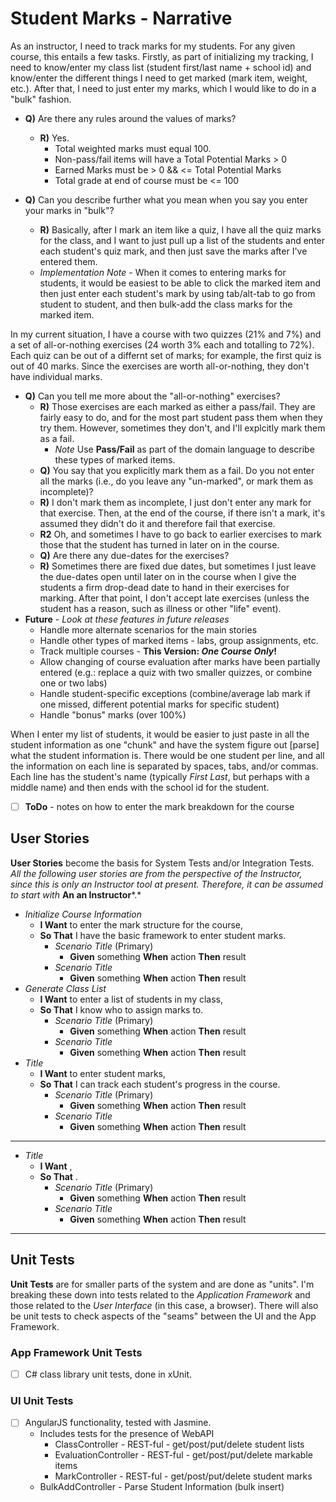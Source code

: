 # Student Marks - Narrative

As an instructor, I need to track marks for my students. For any given course, this entails a few tasks. Firstly, as part of initializing my tracking, I need to know/enter my class list (student first/last name + school id) and know/enter the different things I need to get marked (mark item, weight, etc.). After that, I need to just enter my marks, which I would like to do in a "bulk" fashion.

* **Q)** Are there any rules around the values of marks?
  * **R)** Yes.
    * Total weighted marks must equal 100.
    * Non-pass/fail items will have a Total Potential Marks > 0
    * Earned Marks must be > 0 && <= Total Potential Marks
    * Total grade at end of course must be <= 100

* **Q)** Can you describe further what you mean when you say you enter your marks in "bulk"?
  * **R)** Basically, after I mark an item like a quiz, I have all the quiz marks for the class, and I want to just pull up a list of the students and enter each student's quiz mark, and then just save the marks after I've entered them.
  * *Implementation Note* - When it comes to entering marks for students, it would be easiest to be able to click the marked item and then just enter each student's mark by using tab/alt-tab to go from student to student, and then bulk-add the class marks for the marked item.

In my current situation, I have a course with two quizzes (21% and 7%) and a set of all-or-nothing exercises (24 worth 3% each and totalling to 72%). Each quiz can be out of a differnt set of marks; for example, the first quiz is out of 40 marks. Since the exercises are worth all-or-nothing, they don't have individual marks.

* **Q)** Can you tell me more about the "all-or-nothing" exercises?
  * **R)** Those exercises are each marked as either a pass/fail. They are fairly easy to do, and for the most part student pass them when they try them. However, sometimes they don't, and I'll explcitly mark them as a fail.
    * *Note* Use **Pass/Fail** as part of the domain language to describe these types of marked items.
  * **Q)** You say that you explicitly mark them as a fail. Do you not enter all the marks (i.e., do you leave any "un-marked", or mark them as incomplete)?
  * **R)** I don't mark them as incomplete, I just don't enter any mark for that exercise. Then, at the end of the course, if there isn't a mark, it's assumed they didn't do it and therefore fail that exercise.
  * **R2** Oh, and sometimes I have to go back to earlier exercises to mark those that the student has turned in later on in the course.
  * **Q)** Are there any due-dates for the exercises?
  * **R)** Sometimes there are fixed due dates, but sometimes I just leave the due-dates open until later on in the course when I give the students a firm drop-dead date to hand in their exercises for marking. After that point, I don't accept late exercises (unless the student has a reason, such as illness or other "life" event).
* **Future** - *Look at these features in future releases*
  * Handle more alternate scenarios for the main stories
  * Handle other types of marked items - labs, group assignments, etc.
  * Track multiple courses - **This Version: *One Course Only*!**
  * Allow changing of course evaluation after marks have been partially entered (e.g.: replace a quiz with two smaller quizzes, or combine one or two labs)
  * Handle student-specific exceptions (combine/average lab mark if one missed, different potential marks for specific student)
  * Handle "bonus" marks (over 100%)

When I enter my list of students, it would be easier to just paste in all the student information as one "chunk" and have the system figure out [parse] what the student information is. There would be one student per line, and all the information on each line is separated by spaces, tabs, and/or commas. Each line has the student's name (typically *First Last*, but perhaps with a middle name) and then ends with the school id for the student.

* [ ] **ToDo** - notes on how to enter the mark breakdown for the course

## User Stories

**User Stories** become the basis for System Tests and/or Integration Tests. *All the following user stories are from the perspective of the Instructor, since this is only an Instructor tool at present. Therefore, it can be assumed to start with* **An an Instructor***.*

* *Initialize Course Information*
  * **I Want** to enter the mark structure for the course,
  * **So That** I have the basic framework to enter student marks.
    * *Scenario Title* (Primary)
      * **Given** something **When** action **Then** result
    * *Scenario Title*
      * **Given** something **When** action **Then** result
* *Generate Class List*
  * **I Want** to enter a list of students in my class,
  * **So That** I know who to assign marks to.
    * *Scenario Title* (Primary)
      * **Given** something **When** action **Then** result
    * *Scenario Title*
      * **Given** something **When** action **Then** result
* *Title*
  * **I Want** to enter student marks,
  * **So That** I can track each student's progress in the course.
    * *Scenario Title* (Primary)
      * **Given** something **When** action **Then** result
    * *Scenario Title*
      * **Given** something **When** action **Then** result

----

* *Title*
  * **I Want** ,
  * **So That** .
    * *Scenario Title* (Primary)
      * **Given** something **When** action **Then** result
    * *Scenario Title*
      * **Given** something **When** action **Then** result

----

## Unit Tests

**Unit Tests** are for smaller parts of the system and are done as "units". I'm breaking these down into tests related to the *Application Framework* and those related to the *User Interface* (in this case, a browser). There will also be unit tests to check aspects of the "seams" between the UI and the App Framework.

### App Framework Unit Tests

* [ ] C# class library unit tests, done in xUnit.

### UI Unit Tests

* [ ] AngularJS functionality, tested with Jasmine.
  * Includes tests for the presence of WebAPI
    * ClassController - REST-ful - get/post/put/delete student lists
    * EvaluationController - REST-ful - get/post/put/delete markable items
    * MarkController - REST-ful - get/post/put/delete student marks
  * BulkAddController - Parse Student Information (bulk insert)
